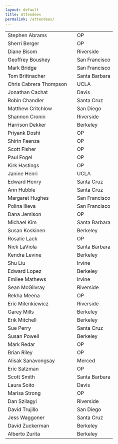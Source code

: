 ```yaml
---
layout: default
title: Attendees
permalink: /attendees/
--- 
```


<table cellspacing="14">
<tr>	<td>	Stephen Abrams	</td>	<td>	</td>	<td>	OP	</td>	</tr>
<tr>	<td>	Sherri Berger	</td>	<td>	</td>	<td>	OP	</td>	</tr>
<tr>	<td>	Diane Bisom	</td>	<td>	</td>	<td>	Riverside	</td>	</tr>
<tr>	<td>	Geoffrey Boushey	</td>	<td>	</td>	<td>	San Francisco	</td>	</tr>
<tr>	<td>	Mark Bridge	</td>	<td>	</td>	<td>	San Francisco	</td>	</tr>
<tr>	<td>	Tom Brittnacher	</td>	<td>	</td>	<td>	Santa Barbara	</td>	</tr>
<tr>	<td>	Chris Cabrera Thompson	</td>	<td>	</td>	<td>	UCLA	</td>	</tr>
<tr>	<td>	Jonathan Cachat	</td>	<td>	</td>	<td>	Davis	</td>	</tr>
<tr>	<td>	Robin Chandler	</td>	<td>	</td>	<td>	Santa Cruz	</td>	</tr>
<tr>	<td>	Matthew Critchlow	</td>	<td>	</td>	<td>	San Diego	</td>	</tr>
<tr>	<td>	Shannon Cronin	</td>	<td>	</td>	<td>	Riverside	</td>	</tr>
<tr>	<td>	Harrison Dekker	</td>	<td>	</td>	<td>	Berkeley	</td>	</tr>
<tr>	<td>	Priyank Doshi	</td>	<td>	</td>	<td>	OP	</td>	</tr>
<tr>	<td>	Shirin Faenza	</td>	<td>	</td>	<td>	OP	</td>	</tr>
<tr>	<td>	Scott Fisher	</td>	<td>	</td>	<td>	OP	</td>	</tr>
<tr>	<td>	Paul Fogel	</td>	<td>	</td>	<td>	OP	</td>	</tr>
<tr>	<td>	Kirk Hastings	</td>	<td>	</td>	<td>	OP	</td>	</tr>
<tr>	<td>	Janine Henri	</td>	<td>	</td>	<td>	UCLA	</td>	</tr>
<tr>	<td>	Edward Henry	</td>	<td>	</td>	<td>	Santa Cruz	</td>	</tr>
<tr>	<td>	Ann Hubble	</td>	<td>	</td>	<td>	Santa Cruz	</td>	</tr>
<tr>	<td>	Margaret Hughes </td>	<td>	</td>	<td>	San Francisco	</td>	</tr>
<tr>	<td>	Polina Ilieva	</td>	<td>	</td>	<td>	San Francisco	</td>	</tr>
<tr>	<td>	Dana Jemison	</td>	<td>	</td>	<td>	OP	</td>	</tr>
<tr>	<td>	Michael Kim	</td>	<td>	</td>	<td>	Santa Barbara	</td>	</tr>
<tr>	<td>	Susan Koskinen	</td>	<td>	</td>	<td>	Berkeley	</td>	</tr>
<tr>	<td>	Rosalie Lack	</td>	<td>	</td>	<td>	OP	</td>	</tr>
<tr>	<td>	Nick LaViola	</td>	<td>	</td>	<td>	Santa Barbara	</td>	</tr>
<tr>	<td>	Kendra Levine	</td>	<td>	</td>	<td>	Berkeley	</td>	</tr>
<tr>	<td>	Shu Liu	</td>	<td>	</td>	<td>	Irvine	</td>	</tr>
<tr>	<td>	Edward Lopez	</td>	<td>	</td>	<td>	Berkeley	</td>	</tr>
<tr>	<td>	Emilee Mathews	</td>	<td>	</td>	<td>	Irvine	</td>	</tr>
<tr>	<td>	Sean  McGilvray	</td>	<td>	</td>	<td>	Riverside	</td>	</tr>
<tr>	<td>	Rekha Meena	</td>	<td>	</td>	<td>	OP	</td>	</tr>
<tr>	<td>	Eric Milenkiewicz	</td>	<td>	</td>	<td>	Riverside	</td>	</tr>
<tr>	<td>	Garey Mills	</td>	<td>	</td>	<td>	Berkeley	</td>	</tr>
<tr>	<td>	Erik Mitchell	</td>	<td>	</td>	<td>	Berkeley	</td>	</tr>
<tr>	<td>	Sue Perry	</td>	<td>	</td>	<td>	Santa Cruz	</td>	</tr>
<tr>	<td>	Susan Powell	</td>	<td>	</td>	<td>	Berkeley	</td>	</tr>
<tr>	<td>	Mark Redar	</td>	<td>	</td>	<td>	OP	</td>	</tr>
<tr>	<td>	Brian Riley	</td>	<td>	</td>	<td>	OP	</td>	</tr>
<tr>	<td>	Alisak Sanavongsay	</td>	<td>	</td>	<td>	Merced	</td>	</tr>
<tr>	<td>	Eric Satzman	</td>	<td>	</td>	<td>	OP	</td>	</tr>
<tr>	<td>	Scott Smith	</td>	<td>	</td>	<td>	Santa Barbara	</td>	</tr>
<tr>	<td>	Laura Soito	</td>	<td>	</td>	<td>	Davis	</td>	</tr>
<tr>	<td>	Marisa Strong	</td>	<td>	</td>	<td>	OP	</td>	</tr>
<tr>	<td>	Dan Szilagyi	</td>	<td>	</td>	<td>	Riverside	</td>	</tr>
<tr>	<td>	David Trujillo	</td>	<td>	</td>	<td>	San Diego	</td>	</tr>
<tr>	<td>	Jess Waggoner	</td>	<td>	</td>	<td>	Santa Cruz	</td>	</tr>
<tr>	<td>	David Zuckerman	</td>	<td>	</td>	<td>	Berkeley	</td>	</tr>
<tr>	<td>	Alberto Zurita	</td>	<td>	</td>	<td>	Berkeley	</td>	</tr>
</table>
